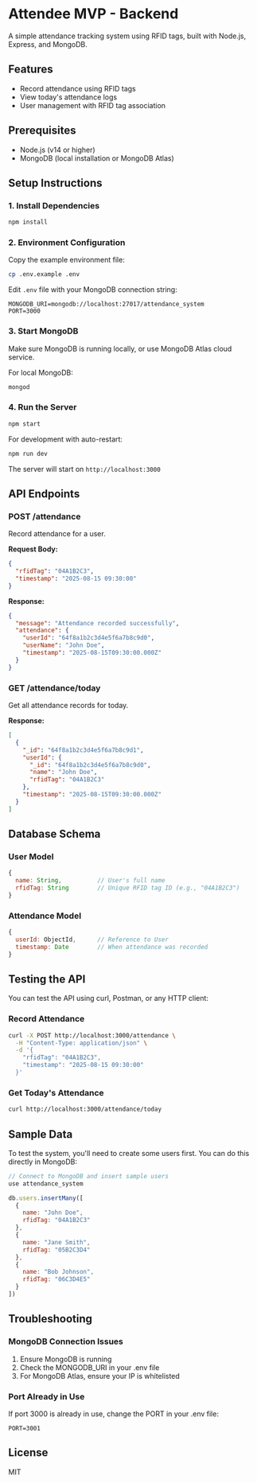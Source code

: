 # Attendee MVP - Backend

A simple attendance tracking system using RFID tags, built with Node.js, Express, and MongoDB.

## Features

- Record attendance using RFID tags
- View today's attendance logs
- User management with RFID tag association

## Prerequisites

- Node.js (v14 or higher)
- MongoDB (local installation or MongoDB Atlas)

## Setup Instructions

### 1. Install Dependencies

```bash
npm install
```

### 2. Environment Configuration

Copy the example environment file:

```bash
cp .env.example .env
```

Edit `.env` file with your MongoDB connection string:

```
MONGODB_URI=mongodb://localhost:27017/attendance_system
PORT=3000
```

### 3. Start MongoDB

Make sure MongoDB is running locally, or use MongoDB Atlas cloud service.

For local MongoDB:
```bash
mongod
```

### 4. Run the Server

```bash
npm start
```

For development with auto-restart:
```bash
npm run dev
```

The server will start on `http://localhost:3000`

## API Endpoints

### POST /attendance

Record attendance for a user.

**Request Body:**
```json
{
  "rfidTag": "04A1B2C3",
  "timestamp": "2025-08-15 09:30:00"
}
```

**Response:**
```json
{
  "message": "Attendance recorded successfully",
  "attendance": {
    "userId": "64f8a1b2c3d4e5f6a7b8c9d0",
    "userName": "John Doe",
    "timestamp": "2025-08-15T09:30:00.000Z"
  }
}
```

### GET /attendance/today

Get all attendance records for today.

**Response:**
```json
[
  {
    "_id": "64f8a1b2c3d4e5f6a7b8c9d1",
    "userId": {
      "_id": "64f8a1b2c3d4e5f6a7b8c9d0",
      "name": "John Doe",
      "rfidTag": "04A1B2C3"
    },
    "timestamp": "2025-08-15T09:30:00.000Z"
  }
]
```

## Database Schema

### User Model

```javascript
{
  name: String,          // User's full name
  rfidTag: String        // Unique RFID tag ID (e.g., "04A1B2C3")
}
```

### Attendance Model

```javascript
{
  userId: ObjectId,      // Reference to User
  timestamp: Date        // When attendance was recorded
}
```

## Testing the API

You can test the API using curl, Postman, or any HTTP client:

### Record Attendance
```bash
curl -X POST http://localhost:3000/attendance \
  -H "Content-Type: application/json" \
  -d '{
    "rfidTag": "04A1B2C3",
    "timestamp": "2025-08-15 09:30:00"
  }'
```

### Get Today's Attendance
```bash
curl http://localhost:3000/attendance/today
```

## Sample Data

To test the system, you'll need to create some users first. You can do this directly in MongoDB:

```javascript
// Connect to MongoDB and insert sample users
use attendance_system

db.users.insertMany([
  {
    name: "John Doe",
    rfidTag: "04A1B2C3"
  },
  {
    name: "Jane Smith", 
    rfidTag: "05B2C3D4"
  },
  {
    name: "Bob Johnson",
    rfidTag: "06C3D4E5"
  }
])
```

## Troubleshooting

### MongoDB Connection Issues

1. Ensure MongoDB is running
2. Check the MONGODB_URI in your .env file
3. For MongoDB Atlas, ensure your IP is whitelisted

### Port Already in Use

If port 3000 is already in use, change the PORT in your .env file:
```
PORT=3001
```

## License

MIT
